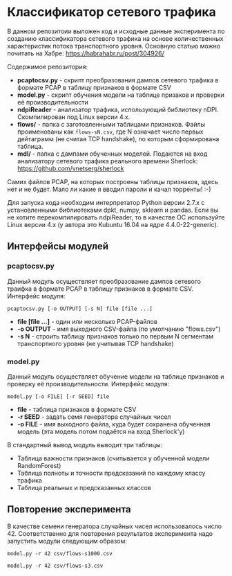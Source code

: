 # Классификатор сетевого трафика

В данном репозитоии выложен код и исходные данные эксперимента по созданию классификатора сетевого трафика
на основе количественных характеристик потока транспортного уровня. Основную статью можно почитать на Хабре: https://habrahabr.ru/post/304926/

Содержимое репозитория:
* **pcaptocsv.py** - скрипт преобразования дампов сетевого трафика в формате PCAP в таблицу признаков
в формате CSV
* **model.py** - скрипт обучения модели на таблице призаков и проверки её производительности
* **ndpiReader** - анализатор трафика, использующий библиотеку nDPI. Скомпилирован под Linux версии 4.х.
* **flows/** - папка с заготовленными таблицами признаков. Файлы проименованы как `flows-sN.csv`,
где N означает число первых дейтаграмм (не считая TCP handshake), по которым сформирована таблица.
* **mdl/** - папка с дампами обученных моделей. Подаются на вход анализатору сетевого трафика
реального времени Sherlock: https://github.com/vnetserg/sherlock

Самих файлов PCAP, на которых построены таблицы признаков, здесь нет и не будет.
Мало ли какие я вводил пароли и качал торренты! :-)

Для запуска кода необходим интерпретатор Python версии 2.7.х с установленными библиотеками dpkt, numpy, sklearn и pandas. Если вы не хотите перекомпилировать ndpiReader, то в качестве ОС используйте Linux версии 4.х (у автора это Kubuntu 16.04 на ядре 4.4.0-22-generic).

## Интерфейсы модулей
### pcaptocsv.py

Данный модуль осуществляет преобразование дампов сетевого траифка в формате PCAP в таблицу признаков
в формате CSV. Интерфейс модуля:

`pcaptocsv.py [-o OUTPUT] [-s N] file [file ...]`
* **file [file ...]** - один или несколько PCAP-файлов
* **-o OUTPUT** - имя выходного CSV-файла (по умолчанию "flows.csv")
* **-s N** - строить таблицу признаков только по первым N сегментам транспортного уровня (не учитывая TCP handshake)

### model.py
Данный модуль осуществляет обучение модели на таблице признаков и проверку её производительности.
Интерфейс модуля:

`model.py [-o FILE] [-r SEED] file`
* **file** - таблица признаков в формате CSV
* **-r SEED** - задать семя генератора случайных чисел
* **-o FILE** - имя выходного файла, куда будет сохранена обученная модель (эта модель потом подаётся на вход Sherlock'у)

В стандартный вывод модуль выводит три таблицы:
* Таблица важности признаков (считывается у обученной модели RandomForest)
* Таблица полноты и точности предсказаний по каждому классу трафика
* Таблица реальных и предсказанных классов

## Повторение эксперимента

В качестве семени генератора случайных чисел использовалось число 42.
Соответственно для повторения результатов эксперимента надо запустить модули следующим образом:

`model.py -r 42 csv/flows-s1000.csv`

`model.py -r 42 csv/flows-s3.csv`
